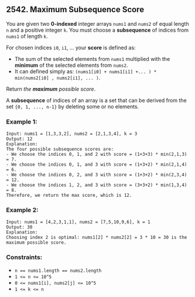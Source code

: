 ## 2542. Maximum Subsequence Score

You are given two **0-indexed** integer arrays ```nums1``` and ```nums2``` of equal length ```n``` and a positive integer ```k```. You must choose a **subsequence** of indices from ```nums1``` of length ```k```.

For chosen indices ```i0```, ```i1```, ... your **score** is defined as:

* The sum of the selected elements from ```nums1``` multiplied with the **minimum** of the selected elements from ```nums2```.
* It can defined simply as: ```(nums1[i0] + nums1[i1] +... ) * min(nums2[i0] , nums2[i1], ... )```.

Return *the **maximum** possible score*.

A **subsequence** of indices of an array is a set that can be derived from the set ```{0, 1, ..., n-1}``` by deleting some or no elements.

### Example 1:
```
Input: nums1 = [1,3,3,2], nums2 = [2,1,3,4], k = 3
Output: 12
Explanation:
The four possible subsequence scores are:
- We choose the indices 0, 1, and 2 with score = (1+3+3) * min(2,1,3) = 7.
- We choose the indices 0, 1, and 3 with score = (1+3+2) * min(2,1,4) = 6.
- We choose the indices 0, 2, and 3 with score = (1+3+2) * min(2,3,4) = 12.
- We choose the indices 1, 2, and 3 with score = (3+3+2) * min(1,3,4) = 8.
Therefore, we return the max score, which is 12.
```
### Example 2:
```
Input: nums1 = [4,2,3,1,1], nums2 = [7,5,10,9,6], k = 1
Output: 30
Explanation:
Choosing index 2 is optimal: nums1[2] * nums2[2] = 3 * 10 = 30 is the maximum possible score.
```

### Constraints:

* ```n == nums1.length == nums2.length```
* ```1 <= n <= 10^5```
* ```0 <= nums1[i], nums2[j] <= 10^5```
* ```1 <= k <= n```
